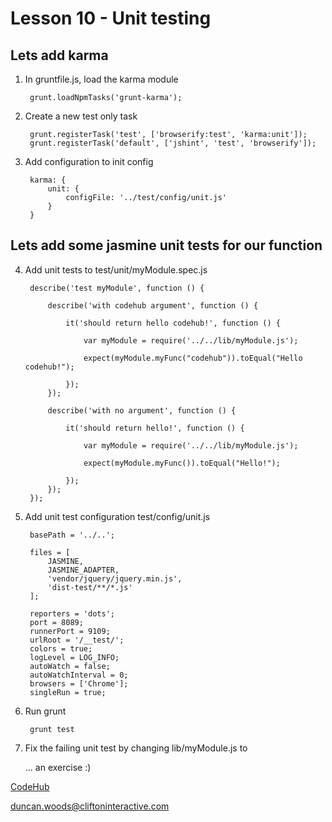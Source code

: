 Lesson 10 - Unit testing
========================

Lets add karma
--------------

1. In gruntfile.js, load the karma module

        grunt.loadNpmTasks('grunt-karma');

2. Create a new test only task

        grunt.registerTask('test', ['browserify:test', 'karma:unit']);
        grunt.registerTask('default', ['jshint', 'test', 'browserify']);

3. Add configuration to init config

        karma: {
            unit: {
                configFile: '../test/config/unit.js'
            }
        }


Lets add some jasmine unit tests for our function
-------------------------------------------------

4. Add unit tests to test/unit/myModule.spec.js

        describe('test myModule', function () {

            describe('with codehub argument', function () {

                it('should return hello codehub!', function () {

                    var myModule = require('../../lib/myModule.js');

                    expect(myModule.myFunc("codehub")).toEqual("Hello codehub!");

                });
            });

            describe('with no argument', function () {

                it('should return hello!', function () {

                    var myModule = require('../../lib/myModule.js');

                    expect(myModule.myFunc()).toEqual("Hello!");

                });
            });
        });


5. Add unit test configuration test/config/unit.js

        basePath = '../..';

        files = [
            JASMINE,
            JASMINE_ADAPTER,
            'vendor/jquery/jquery.min.js',
            'dist-test/**/*.js'
        ];

        reporters = 'dots';
        port = 8089;
        runnerPort = 9109;
        urlRoot = '/__test/';
        colors = true;
        logLevel = LOG_INFO;
        autoWatch = false;
        autoWatchInterval = 0;
        browsers = ['Chrome'];
        singleRun = true;

4. Run grunt

        grunt test

5. Fix the failing unit test by changing lib/myModule.js to

    ... an exercise :)



[CodeHub](http://www.codehub.org.uk/)

<duncan.woods@cliftoninteractive.com>